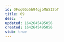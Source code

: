 ```yaml
---
id: OFsqGGo5h94qjbMWSI2oT
title: 09
desc: ''
updated: 1642645495056
created: 1642645495056
stub: true
---
```


